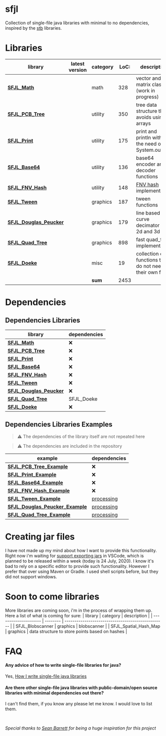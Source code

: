 [SFJL_Java_Tokenizer]:  src/sfjl/SFJL_Java_Tokenizer.java
[SFJL_Quad_Tree]:       src/sfjl/SFJL_Quad_Tree.java
[SFJL_Math]:            src/sfjl/SFJL_Math.java
[SFJL_PCB_Tree]:        src/sfjl/SFJL_PCB_Tree.java
[SFJL_Tween]:           src/sfjl/SFJL_Tween.java
[SFJL_Douglas_Peucker]: src/sfjl/SFJL_Douglas_Peucker.java
[SFJL_Print]:           src/sfjl/SFJL_Print.java
[SFJL_FNV_Hash]:        src/sfjl/SFJL_FNV_Hash.java
[SFJL_Base64]:          src/sfjl/SFJL_Base64.java
[SFJL_Profiler]:        src/sfjl/SFJL_Profiler.java
[SFJL_Doeke]:           src/sfjl/SFJL_Doeke.java
[SFJL_Spatial_Map]:     src/sfjl/SFJL_Spatial_Map.java

[SFJL_Java_Tokenizer_Ex]:  src/sfjl_examples/SFJL_Java_Tokenizer_Example.java
[SFJL_Quad_Tree_Ex]:       src/sfjl_examples/SFJL_Quad_Tree_Example.java
[SFJL_Math_Ex]:            src/sfjl_examples/SFJL_Math_Example.java
[SFJL_PCB_Tree_Ex]:        src/sfjl_examples/SFJL_PCB_Tree_Example.java
[SFJL_Tween_Ex]:           src/sfjl_examples/SFJL_Tween_Example.java
[SFJL_Douglas_Peucker_Ex]: src/sfjl_examples/SFJL_Douglas_Peucker_Example.java
[SFJL_Print_Ex]:           src/sfjl_examples/SFJL_Print_Example.java
[SFJL_FNV_Hash_Ex]:        src/sfjl_examples/SFJL_FNV_Hash_Example.java
[SFJL_Base64_Ex]:          src/sfjl_examples/SFJL_Base64_Example.java
[SFJL_Profiler_Ex]:        src/sfjl_examples/SFJL_Profiler_Example.java
[SFJL_Doeke_Ex]:           src/sfjl_examples/SFJL_Doeke_Example.java
[SFJL_Spatial_Map_Ex]:     src/sfjl_examples/SFJL_Spatial_Map_Example.java


# sfjl
Collection of single-file java libraries with minimal to no dependencies, inspired by the [stb](https://github.com/nothings/stb) libraries.

# Libraries

| library                                          | latest version | category | LoC: | description                                             |
| ------------------------------------------------ | -------------- | -------- | ---- | ------------------------------------------------------- |
| **[SFJL_Math][SFJL_Math]**                       |                | math     | 328  | vector and matrix classes (work in progress)            |
| **[SFJL_PCB_Tree][SFJL_PCB_Tree]**               |                | utility  | 350  | tree data structure that avoids using arrays            |
| **[SFJL_Print][SFJL_Print]**                     |                | utility  | 175  | print and println without the need of System.out        |
| **[SFJL_Base64][SFJL_Base64]**                   |                | utility  | 136  | base64 encoder and decoder functions                    |
| **[SFJL_FNV_Hash][SFJL_FNV_Hash]**               |                | utility  | 148  | [FNV hash][fnv_link] implementation                     |
| **[SFJL_Tween][SFJL_Tween]**                     |                | graphics | 187  | tween functions                                         |
| **[SFJL_Douglas_Peucker][SFJL_Douglas_Peucker]** |                | graphics | 179  | line based curve decimator for 2d and 3d                |
| **[SFJL_Quad_Tree][SFJL_Quad_Tree]**             |                | graphics | 898  | fast quad_tree implementation                           |
| **[SFJL_Doeke][SFJL_Doeke]**                     |                | misc     | 19   | collection of functions that do not need their own file |
|                                                  |                | **sum**  | 2453 |                                                         |

[fnv_link]: http://www.isthe.com/chongo/tech/comp/fnv/


# Dependencies


## Dependencies Libraries
| library                                          | dependencies |
| ------------------------------------------------ | :----------- |
| **[SFJL_Math][SFJL_Math]**                       | &#x274c;     |
| **[SFJL_PCB_Tree][SFJL_PCB_Tree]**               | &#x274c;     |
| **[SFJL_Print][SFJL_Print]**                     | &#x274c;     |
| **[SFJL_Base64][SFJL_Base64]**                   | &#x274c;     |
| **[SFJL_FNV_Hash][SFJL_FNV_Hash]**               | &#x274c;     |
| **[SFJL_Tween][SFJL_Tween]**                     | &#x274c;     |
| **[SFJL_Douglas_Peucker][SFJL_Douglas_Peucker]** | &#x274c;     |
| **[SFJL_Quad_Tree][SFJL_Quad_Tree]**             | SFJL_Doeke   |
| **[SFJL_Doeke][SFJL_Doeke]**                     | &#x274c;     |

## Dependencies Libraries Examples

> &#x26A0; The dependencies of the library itself are not repeated here

> &#x26A0; The dependencies are included in the repository

| example                                                     | dependencies                     |
| ----------------------------------------------------------- | :------------------------------- |
| **[SFJL_PCB_Tree_Example][SFJL_PCB_Tree_Ex]**               | &#x274c;                         |
| **[SFJL_Print_Example][SFJL_Print_Ex]**                     | &#x274c;                         |
| **[SFJL_Base64_Example][SFJL_Base64_Ex]**                   | &#x274c;                         |
| **[SFJL_FNV_Hash_Example][SFJL_FNV_Hash_Ex]**               | &#x274c;                         |
| **[SFJL_Tween_Example][SFJL_Tween_Ex]**                     | [processing](www.processing.org) |
| **[SFJL_Douglas_Peucker_Example][SFJL_Douglas_Peucker_Ex]** | [processing](www.processing.org) |
| **[SFJL_Quad_Tree_Example][SFJL_Quad_Tree_Ex]**             | [processing](www.processing.org) |

<!-- | **[SFJL_Doeke_Example][SFJL_Doeke_Ex]**                     | &#x274c;     | -->
<!-- | **[SFJL_Math_Example][SFJL_Math_Ex]**                       | &#x274c;     | -->

# Creating jar files

I have not made up my mind about how I want to provide this functionality. Right now i'm waiting for [support exporting jars][support_exporting_jars] in VSCode, which is planned to be released within a week (today is 24 July, 2020). I know it's bad to rely on a specific editor to provide such functionality. However I prefer that over using Maven or Gradle. I used shell scripts before, but they did not support windows.

[support_exporting_jars]: https://github.com/microsoft/vscode-java-dependency/pull/271/files/57a8fd0700eefef1c9317d81720cdcc814a931e8..69277f4347b0720618f45a3056cd0a938ca7f511


# Soon to come libraries
More libraries are coming soon, i'm in the process of wrapping them up.
Here a list of what is coming for sure:
| library               | category | description                                        |
| --------------------- | -------- | -------------------------------------------------- |
| SFJL_Blobscanner      | graphics | blobscanner                                        |
| SFJL_Spatial_Hash_Map | graphics | data structure to store points based on hashes     |



# FAQ
#### Any advice of how to write single-file libraries for java?
Yes, [How I write single-file java libraries](how-to/README.md)

#### Are there other single-file java libraries with public-domain/open source libraries with minimal dependencies out there?
I can't find them, if you know any please let me know. I would love to list them.

<br>

*Special thanks to [Sean Barrett](http://nothings.org/) for being a huge inspiration for this project*

